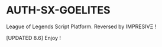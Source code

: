 # AUTH-SX-GOELITES
League of Legends Script Platform. Reversed by IMPRESIVΞ ! 

[UPDATED 8.6] Enjoy !
